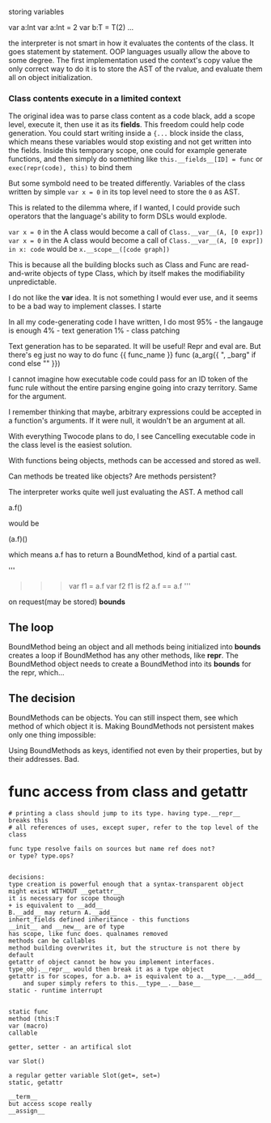 storing variables

var a:Int
var a:Int = 2
var b:T = T(2)
...

the interpreter is not smart in how it evaluates the contents of the class. It goes statement by statement.
OOP languages usually allow the above to some degree.
The first implementation used the context's copy value
the only correct way to do it is to store the AST of the rvalue, and evaluate them all on object initialization.


### Class contents execute in a limited context
The original idea was to parse class content as a code black, add a scope level, execute it, then use it as its __fields__.
This freedom could help code generation. You could start writing inside a `{...` block inside the class, which means these variables would stop existing and not get written into the fields.
Inside this temporary scope, one could for example generate functions, and then simply do something like `this.__fields__[ID] = func` or `exec(repr(code), this)` to bind them

But some symbold need to be treated differently. Variables of the class written by simple `var x = 0` in its top level need to store the `0` as AST.

This is related to the dilemma where, if I wanted, I could provide such operators that the language's ability to form DSLs would explode.

`var x = 0` in the A class would become a call of `Class.__var__(A, [0 expr])`
`var x = 0` in the A class would become a call of `Class.__var__(A, [0 expr])`
`in x: code` would be `x.__scope__([code graph])`

This is because all the building blocks such as Class and Func are read-and-write objects of type Class, which by itself makes the modifiability unpredictable.

I do not like the __var__ idea.
It is not something I would ever use, and it seems to be a bad way to implement classes.
I starte

In all my code-generating code I have written, I do most 
95% - the langauge is enough
 4% - text generation
 1% - class patching
 
Text generation has to be separated. It will be useful! Repr and eval are.
But there's eg just no way to do
func {{ func_name }}
func (a_arg{{ ", _barg" if cond else "" }})

I cannot imagine how executable code could pass for an ID token of the func rule without the entire parsing engine going into crazy territory.
Same for the argument.

I remember thinking that maybe, arbitrary expressions could be accepted in a function's arguments. If it were null, it wouldn't be an argument at all.

 
With everything Twocode plans to do, I see
Cancelling executable code in the class level is the easiest solution.







With functions being objects, methods can be accessed and stored as well.

Can methods be treated like objects?
Are methods persistent?

The interpreter works quite well just evaluating the AST. A method call

a.f()

would be

(a.f)()

which means a.f has to return a BoundMethod, kind of a partial cast.

'''
>>> var f1 = a.f
var f2
f1 is f2
>>> a.f == a.f
'''

on request(may be stored)
__bounds__

## The loop
BoundMethod being an object and all methods being initialized into __bounds__ creates a loop if BoundMethod has any other methods, like __repr__.
The BoundMethod object needs to create a BoundMethod into its __bounds__ for the repr, which...

## The decision

BoundMethods can be objects.
You can still inspect them, see which method of which object it is.
Making BoundMethods not persistent makes only one thing impossible:

Using BoundMethods as keys, identified not even by their properties, but by their addresses.
Bad.



# func access from class and getattr
    # printing a class should jump to its type. having type.__repr__ breaks this
    # all references of uses, except super, refer to the top level of the class
    
    
    
    
    
    
    
    
    

```    
func type resolve fails on sources but name ref does not?
or type? type.ops?


decisions:
type creation is powerful enough that a syntax-transparent object might exist WITHOUT __getattr__
it is necessary for scope though
+ is equivalent to __add__
B.__add__ may return A.__add__
inhert_fields defined inheritance - this functions
__init__ and __new__ are of type
has scope, like func does. qualnames removed
methods can be callables
method building overwrites it, but the structure is not there by default
getattr of object cannot be how you implement interfaces. type_obj.__repr__ would then break it as a type object
getattr is for scopes, for a.b. a+ is equivalent to a.__type__.__add__
    and super simply refers to this.__type__.__base__
static - runtime interrupt


static func
method (this:T
var (macro)
callable

getter, setter - an artifical slot

var Slot()

a regular getter variable Slot(get=, set=)
static, getattr

__term__
but access scope really
__assign__
```

